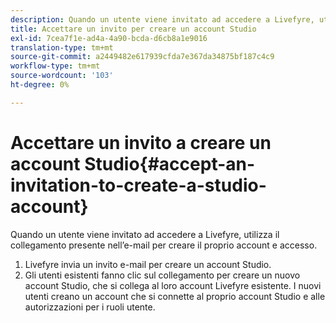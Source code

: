```yaml
---
description: Quando un utente viene invitato ad accedere a Livefyre, utilizza il collegamento presente nell’e-mail per creare il proprio account e accesso.
title: Accettare un invito per creare un account Studio
exl-id: 7cea7f1e-ad4a-4a90-bcda-d6cb8a1e9016
translation-type: tm+mt
source-git-commit: a2449482e617939cfda7e367da34875bf187c4c9
workflow-type: tm+mt
source-wordcount: '103'
ht-degree: 0%

---
```


# Accettare un invito a creare un account Studio{#accept-an-invitation-to-create-a-studio-account}

Quando un utente viene invitato ad accedere a Livefyre, utilizza il collegamento presente nell’e-mail per creare il proprio account e accesso.

1. Livefyre invia un invito e-mail per creare un account Studio.
1. Gli utenti esistenti fanno clic sul collegamento per creare un nuovo account Studio, che si collega al loro account Livefyre esistente. I nuovi utenti creano un account che si connette al proprio account Studio e alle autorizzazioni per i ruoli utente.
